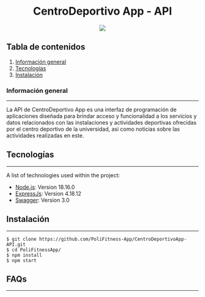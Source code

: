 <h1 align="center"> CentroDeportivo App - API</h1>
<p align="center">
  <img src="https://i.postimg.cc/DZDfh6FH/banner.png)](https://postimg.cc/Hcw14Qr9"/>
  </p>

## Tabla de contenidos
1. [Información general](#información-general)
2. [Tecnologías](#tecnologías)
3. [Instalación](#instalación)
### Información general
***
La API de CentroDeportivo App es una interfaz de programación de aplicaciones diseñada para brindar acceso y funcionalidad a los servicios y datos relacionados con las instalaciones y actividades deportivas ofrecidas por el centro deportivo de la universidad, asi como noticias sobre las actividades realizadas en este.
## Tecnologías
***
A list of technologies used within the project:
* [Node.js](https://nodejs.org/es): Version 18.16.0
* [ExpressJs](https://expressjs.com): Version 4.18.12
* [Swagger](https://swagger.io): Version 3.0
## Instalación
***
```
$ git clone https://github.com/PoliFitness-App/CentroDeportivoApp-API.git
$ cd PoliFitnessApp/
$ npm install
$ npm start
```
## FAQs
***
